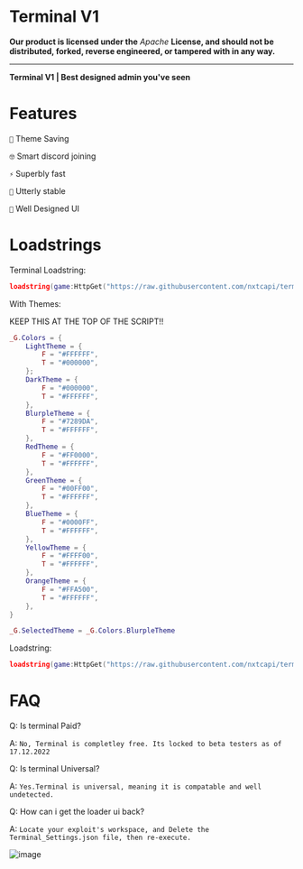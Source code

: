 # Terminal V1

**Our product is licensed under the** *Apache* **License, and should not be distributed, forked, reverse engineered, or tampered with in any way.**

----------------------------------------------------

**Terminal V1 | Best designed admin you've seen**

# Features
`🎨` Theme Saving

`🤓` Smart discord joining

`⚡` Superbly fast

`🐛` Utterly stable

`🌹`  Well Designed UI
# Loadstrings

Terminal Loadstring:
```lua
loadstring(game:HttpGet("https://raw.githubusercontent.com/nxtcapi/terminal/main/loader.lua",true))()
```

With Themes:

KEEP THIS AT THE TOP OF THE SCRIPT!!
```lua
_G.Colors = {
    LightTheme = {
        F = "#FFFFFF",
        T = "#000000",
    };
    DarkTheme = {
        F = "#000000",
        T = "#FFFFFF",
    },
    BlurpleTheme = {
        F = "#7289DA",
        T = "#FFFFFF",
    },
    RedTheme = {
        F = "#FF0000",
        T = "#FFFFFF",
    },
    GreenTheme = {
        F = "#00FF00",
        T = "#FFFFFF",
    },
    BlueTheme = {
        F = "#0000FF",
        T = "#FFFFFF",
    },
    YellowTheme = {
        F = "#FFFF00",
        T = "#FFFFFF",
    },
    OrangeTheme = {
        F = "#FFA500",
        T = "#FFFFFF",
    },
}

_G.SelectedTheme = _G.Colors.BlurpleTheme
```

Loadstring:

```lua
loadstring(game:HttpGet("https://raw.githubusercontent.com/nxtcapi/terminal/main/BetaThemes.lua",true))()
```

# FAQ

Q: Is terminal Paid?


A: `No, Terminal is completley free. Its locked to beta testers as of 17.12.2022`

Q: Is terminal Universal?


A: `Yes.Terminal is universal, meaning it is compatable and well undetected.`

Q: How can i get the loader ui back?


A: `Locate your exploit's workspace, and Delete the Terminal_Settings.json file, then re-execute.`

![image](https://user-images.githubusercontent.com/109909621/209687081-b07511be-713b-458b-94a1-fd4e97bcbc68.png)
